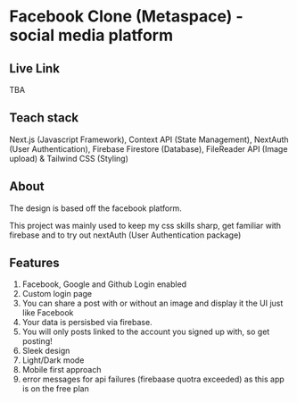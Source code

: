 # Facebook Clone (Metaspace) - social media platform

## Live Link

TBA

## Teach stack

Next.js (Javascript Framework), Context API (State Management), NextAuth (User Authentication), Firebase Firestore (Database), FileReader API (Image upload) & Tailwind CSS (Styling)

## About

The design is based off the facebook platform.

This project was mainly used to keep my css skills sharp, get familiar with firebase and to try out nextAuth (User Authentication package)

## Features

1. Facebook, Google and Github Login enabled
2. Custom login page
3. You can share a post with or without an image and display it the UI just like Facebook
4. Your data is persisbed via firebase.
5. You will only posts linked to the account you signed up with, so get posting!
6. Sleek design
7. Light/Dark mode
8. Mobile first approach
9. error messages for api failures (firebaase quotra exceeded) as this app is on the free plan
